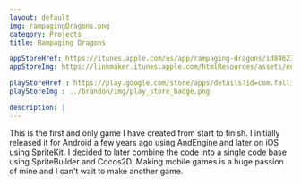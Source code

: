 ```yaml
---
layout: default
img: rampagingDragons.png
category: Projects
title: Rampaging Dragons

appStoreHref: https://itunes.apple.com/us/app/rampaging-dragons/id846237154?mt=8&uo=4
appStoreImg: https://linkmaker.itunes.apple.com/htmlResources/assets/en_us//images/web/linkmaker/badge_appstore-lrg.svg

playStoreHref : https://play.google.com/store/apps/details?id=com.fallinggame
playStoreImg : ../brandon/img/play_store_badge.png

description: |
---
```


This is the first and only game I have created from start to finish.  I initially released it for Android a few years ago using AndEngine and later on iOS using SpriteKit.  I decided to later combine the code into a single code base using SpriteBuilder and Cocos2D.  Making mobile games is a huge passion of mine and I can't wait to make another game.